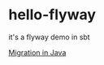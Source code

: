 # hello-flyway
it's a flyway demo in sbt

[Migration in Java](http://flywaydb.org/documentation/migration/java.html)

